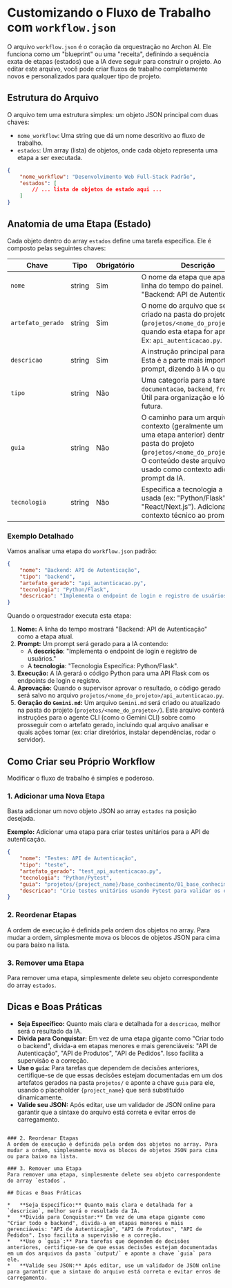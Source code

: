 # Customizando o Fluxo de Trabalho com `workflow.json`

O arquivo `workflow.json` é o coração da orquestração no Archon AI. Ele funciona como um "blueprint" ou uma "receita", definindo a sequência exata de etapas (estados) que a IA deve seguir para construir o projeto. Ao editar este arquivo, você pode criar fluxos de trabalho completamente novos e personalizados para qualquer tipo de projeto.

## Estrutura do Arquivo

O arquivo tem uma estrutura simples: um objeto JSON principal com duas chaves:

-   `nome_workflow`: Uma string que dá um nome descritivo ao fluxo de trabalho.
-   `estados`: Um array (lista) de objetos, onde cada objeto representa uma etapa a ser executada.

```json
{
    "nome_workflow": "Desenvolvimento Web Full-Stack Padrão",
    "estados": [
        // ... lista de objetos de estado aqui ...
    ]
}
```

## Anatomia de uma Etapa (Estado)

Cada objeto dentro do array `estados` define uma tarefa específica. Ele é composto pelas seguintes chaves:

| Chave             | Tipo   | Obrigatório | Descrição                                                                                                                              |
| ----------------- | ------ | ----------- | -------------------------------------------------------------------------------------------------------------------------------------- |
| `nome`            | string | Sim         | O nome da etapa que aparece na linha do tempo do painel. Ex: "Backend: API de Autenticação".                                           |
| `artefato_gerado` | string | Sim         | O nome do arquivo que será criado na pasta do projeto (`projetos/<nome_do_projeto>/`) quando esta etapa for aprovada. Ex: `api_autenticacao.py`. |
| `descricao`       | string | Sim         | A instrução principal para a IA. Esta é a parte mais importante do prompt, dizendo à IA o que fazer.                                   |
| `tipo`            | string | Não         | Uma categoria para a tarefa (ex: `documentacao`, `backend`, `frontend`). Útil para organização e lógica futura.                         |
| `guia`            | string | Não         | O caminho para um arquivo de contexto (geralmente um `.md` de uma etapa anterior) dentro da pasta do projeto (`projetos/<nome_do_projeto>/...`). O conteúdo deste arquivo será usado como contexto adicional no prompt da IA.         |
| `tecnologia`      | string | Não         | Especifica a tecnologia a ser usada (ex: "Python/Flask", "React/Next.js"). Adiciona mais contexto técnico ao prompt.                  |

### Exemplo Detalhado

Vamos analisar uma etapa do `workflow.json` padrão:

```json
{
    "nome": "Backend: API de Autenticação",
    "tipo": "backend",
    "artefato_gerado": "api_autenticacao.py",
    "tecnologia": "Python/Flask",
    "descricao": "Implementa o endpoint de login e registro de usuários."
}
```

Quando o orquestrador executa esta etapa:
1.  **Nome:** A linha do tempo mostrará "Backend: API de Autenticação" como a etapa atual.
2.  **Prompt:** Um prompt será gerado para a IA contendo:
    *   A **descrição**: "Implementa o endpoint de login e registro de usuários."
    *   A **tecnologia**: "Tecnologia Específica: Python/Flask".
3.  **Execução:** A IA gerará o código Python para uma API Flask com os endpoints de login e registro.
4.  **Aprovação:** Quando o supervisor aprovar o resultado, o código gerado será salvo no arquivo `projetos/<nome_do_projeto>/api_autenticacao.py`.
5.  **Geração do `Gemini.md`:** Um arquivo `Gemini.md` será criado ou atualizado na pasta do projeto (`projetos/<nome_do_projeto>/`). Este arquivo conterá instruções para o agente CLI (como o Gemini CLI) sobre como prosseguir com o artefato gerado, incluindo qual arquivo analisar e quais ações tomar (ex: criar diretórios, instalar dependências, rodar o servidor).

## Como Criar seu Próprio Workflow

Modificar o fluxo de trabalho é simples e poderoso.

### 1. Adicionar uma Nova Etapa
Basta adicionar um novo objeto JSON ao array `estados` na posição desejada.

**Exemplo:** Adicionar uma etapa para criar testes unitários para a API de autenticação.

```json
{
    "nome": "Testes: API de Autenticação",
    "tipo": "teste",
    "artefato_gerado": "test_api_autenticacao.py",
    "tecnologia": "Python/Pytest",
    "guia": "projetos/{project_name}/base_conhecimento/01_base_conhecimento.md",
    "descricao": "Crie testes unitários usando Pytest para validar os endpoints de login e registro da API de autenticação. Use o artefato 'api_autenticacao.py' como referência e verifique casos de sucesso e de falha, como e-mail duplicado e senha incorreta."
}
```

### 2. Reordenar Etapas
A ordem de execução é definida pela ordem dos objetos no array. Para mudar a ordem, simplesmente mova os blocos de objetos JSON para cima ou para baixo na lista.

### 3. Remover uma Etapa
Para remover uma etapa, simplesmente delete seu objeto correspondente do array `estados`.

## Dicas e Boas Práticas

*   **Seja Específico:** Quanto mais clara e detalhada for a `descricao`, melhor será o resultado da IA.
*   **Divida para Conquistar:** Em vez de uma etapa gigante como "Criar todo o backend", divida-a em etapas menores e mais gerenciáveis: "API de Autenticação", "API de Produtos", "API de Pedidos". Isso facilita a supervisão e a correção.
*   **Use o `guia`:** Para tarefas que dependem de decisões anteriores, certifique-se de que essas decisões estejam documentadas em um dos artefatos gerados na pasta `projetos/` e aponte a chave `guia` para ele, usando o placeholder `{project_name}` que será substituído dinamicamente.
*   **Valide seu JSON:** Após editar, use um validador de JSON online para garantir que a sintaxe do arquivo está correta e evitar erros de carregamento.
```

### 2. Reordenar Etapas
A ordem de execução é definida pela ordem dos objetos no array. Para mudar a ordem, simplesmente mova os blocos de objetos JSON para cima ou para baixo na lista.

### 3. Remover uma Etapa
Para remover uma etapa, simplesmente delete seu objeto correspondente do array `estados`.

## Dicas e Boas Práticas

*   **Seja Específico:** Quanto mais clara e detalhada for a `descricao`, melhor será o resultado da IA.
*   **Divida para Conquistar:** Em vez de uma etapa gigante como "Criar todo o backend", divida-a em etapas menores e mais gerenciáveis: "API de Autenticação", "API de Produtos", "API de Pedidos". Isso facilita a supervisão e a correção.
*   **Use o `guia`:** Para tarefas que dependem de decisões anteriores, certifique-se de que essas decisões estejam documentadas em um dos arquivos da pasta `output/` e aponte a chave `guia` para ele.
*   **Valide seu JSON:** Após editar, use um validador de JSON online para garantir que a sintaxe do arquivo está correta e evitar erros de carregamento.